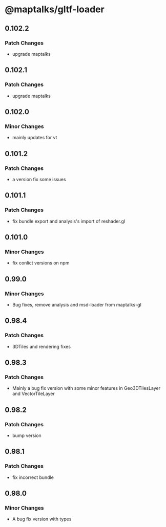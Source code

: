 # @maptalks/gltf-loader

## 0.102.2

### Patch Changes

- upgrade maptalks

## 0.102.1

### Patch Changes

- upgrade maptalks

## 0.102.0

### Minor Changes

- mainly updates for vt

## 0.101.2

### Patch Changes

- a version fix some issues

## 0.101.1

### Patch Changes

- fix bundle export and analysis's import of reshader.gl

## 0.101.0

### Minor Changes

- fix conlict versions on npm

## 0.99.0

### Minor Changes

- Bug fixes, remove analysis and msd-loader from maptalks-gl

## 0.98.4

### Patch Changes

- 3DTiles and rendering fixes

## 0.98.3

### Patch Changes

- Mainly a bug fix version with some minor features in Geo3DTilesLayer and VectorTileLayer

## 0.98.2

### Patch Changes

- bump version

## 0.98.1

### Patch Changes

- fix incorrect bundle

## 0.98.0

### Minor Changes

- A bug fix version with types

